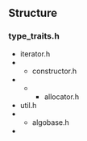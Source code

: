 ## Structure

### type_traits.h
- iterator.h
- - constructor.h
- - - allocator.h
- util.h
- - algobase.h
- 